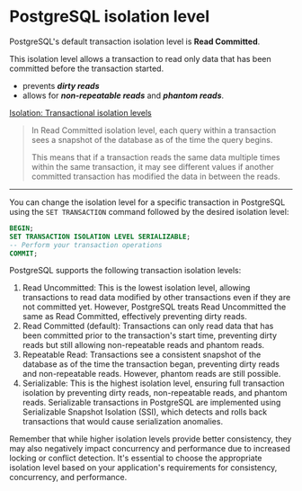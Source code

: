 # PostgreSQL isolation level

PostgreSQL's default transaction isolation level is **Read Committed**.

This isolation level allows a transaction to read only data that has been committed before the transaction started.

- prevents ***dirty reads***
- allows for ***non-repeatable reads*** and ***phantom reads***.

[Isolation: Transactional isolation levels](Isolation%20Transactional%20isolation%20levels%20e0ccdbbcf6f3446a97b12cb1621f54ea.md)

> In Read Committed isolation level, each query within a transaction sees a snapshot of the database as of the time the query begins.
> 
> 
> This means that if a transaction reads the same data multiple times within the same transaction, it may see different values if another committed transaction has modified the data in between the reads.
> 

---

You can change the isolation level for a specific transaction in PostgreSQL using the `SET TRANSACTION` command followed by the desired isolation level:

```sql
BEGIN;
SET TRANSACTION ISOLATION LEVEL SERIALIZABLE;
-- Perform your transaction operations
COMMIT;
```

PostgreSQL supports the following transaction isolation levels:

1. Read Uncommitted: This is the lowest isolation level, allowing transactions to read data modified by other transactions even if they are not committed yet. However, PostgreSQL treats Read Uncommitted the same as Read Committed, effectively preventing dirty reads.
2. Read Committed (default): Transactions can only read data that has been committed prior to the transaction's start time, preventing dirty reads but still allowing non-repeatable reads and phantom reads.
3. Repeatable Read: Transactions see a consistent snapshot of the database as of the time the transaction began, preventing dirty reads and non-repeatable reads. However, phantom reads are still possible.
4. Serializable: This is the highest isolation level, ensuring full transaction isolation by preventing dirty reads, non-repeatable reads, and phantom reads. Serializable transactions in PostgreSQL are implemented using Serializable Snapshot Isolation (SSI), which detects and rolls back transactions that would cause serialization anomalies.

Remember that while higher isolation levels provide better consistency, they may also negatively impact concurrency and performance due to increased locking or conflict detection. It's essential to choose the appropriate isolation level based on your application's requirements for consistency, concurrency, and performance.
